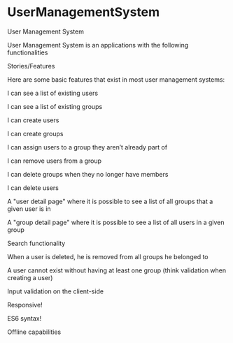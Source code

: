 # UserManagementSystem
User Management System

User Management System is an applications with the following functionalities

Stories/Features

Here are some basic features that exist in most user management systems:

I can see a list of existing users

I can see a list of existing groups

I can create users

I can create groups

I can assign users to a group they aren’t already part of

I can remove users from a group

I can delete groups when they no longer have members

I can delete users

A "user detail page" where it is possible to see a list of all groups that a given user is in

A "group detail page" where it is possible to see a list of all users in a given group

Search functionality

When a user is deleted, he is removed from all groups he belonged to

A user cannot exist without having at least one group (think validation when creating a user)

Input validation on the client-side

Responsive!

ES6 syntax!

Offline capabilities

